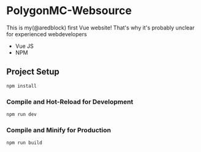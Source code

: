# PolygonMC-Websource

This is my(@aredblock) first Vue website! That's why it's probably unclear for experienced webdevelopers

- Vue JS
- NPM

## Project Setup

```sh
npm install
```

### Compile and Hot-Reload for Development

```sh
npm run dev
```

### Compile and Minify for Production

```sh
npm run build
```
